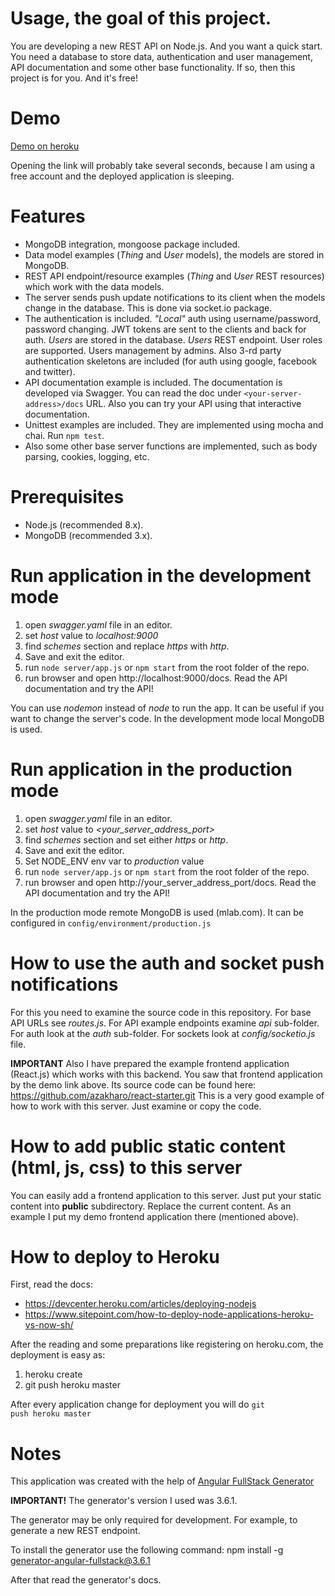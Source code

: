 ﻿# Usage, the goal of this project.

You are developing a new REST API on Node.js. And you want a quick start.
You need a database to store data, authentication and user management,
API documentation and some other base functionality.
If so, then this project is for you. And it's free!


# Demo

[Demo on heroku](https://aza-node-starter.herokuapp.com)

Opening the link will probably take several seconds, because I am using a free
account and the deployed application is sleeping.


# Features

  * MongoDB integration, mongoose package included.
  * Data model examples (*Thing* and *User* models), the models are stored in MongoDB.
  * REST API endpoint/resource examples (*Thing* and *User* REST resources) which work with the data models.
  * The server sends push update notifications to its client when the models change in the database. This is done via socket.io package.
  * The authentication is included. *"Local"* auth using username/password,
  password changing. JWT tokens are sent to the clients and back for auth.
  *Users* are stored in the database. *Users* REST endpoint.
  User roles are supported. Users management by admins.
  Also 3-rd party authentication skeletons are included (for auth using google, facebook and twitter).
  * API documentation example is included. The documentation is developed via Swagger.
  You can read the doc under <code>\<your-server-address\>/docs</code> URL.
  Also you can try your API using that interactive documentation.
  * Unittest examples are included. They are implemented using mocha and chai.
  Run <code>npm test</code>.
  * Also some other base server functions are implemented, such as
  body parsing, cookies, logging, etc.


# Prerequisites

  * Node.js (recommended 8.x).
  * MongoDB (recommended 3.x).


# Run application in the development mode

  1. open *swagger.yaml* file in an editor.
  2. set *host* value to *localhost:9000*
  3. find *schemes* section and replace *https* with *http*.
  4. Save and exit the editor.
  5. run <code>node server/app.js</code> or <code>npm start</code> from the root folder of the repo.
  6. run browser and open http://localhost:9000/docs. Read the API documentation and try the API!

  You can use *nodemon* instead of *node* to run the app. It can be useful if you want to change the server's code.
  In the development mode local MongoDB is used.


# Run application in the production mode

  1. open *swagger.yaml* file in an editor.
  2. set *host* value to *<your_server_address_port>*
  3. find *schemes* section and set either *https* or *http*.
  4. Save and exit the editor.
  5. Set NODE_ENV env var to *production* value
  6. run <code>node server/app.js</code> or <code>npm start</code> from the root folder of the repo.
  7. run browser and open http://your_server_address_port/docs. Read the API documentation and try the API!

  In the production mode remote MongoDB is used (mlab.com). It can be configured in <code>config/environment/production.js</code>


# How to use the auth and socket push notifications

  For this you need to examine the source code in this repository.
  For base API URLs see *routes.js*.
  For API example endpoints examine *api* sub-folder.
  For auth look at the *auth* sub-folder.
  For sockets look at *config/socketio.js* file.

  **IMPORTANT**
  Also I have prepared the example frontend application (React.js) which works with this backend.
  You saw that frontend application by the demo link above.
  Its source code can be found here: https://github.com/azakharo/react-starter.git
  This is a very good example of how to work with this server. Just examine or copy the code.


# How to add public static content (html, js, css) to this server

  You can easily add a frontend application to this server.
  Just put your static content into **public** subdirectory.
  Replace the current content. As an example I put my demo frontend application there (mentioned above).


# How to deploy to Heroku

  First, read the docs:
  * https://devcenter.heroku.com/articles/deploying-nodejs
  * https://www.sitepoint.com/how-to-deploy-node-applications-heroku-vs-now-sh/

  After the reading and some preparations like registering on heroku.com, the deployment is easy as:
  1. heroku create <app-name>
  2. git push heroku master

  After every application change for deployment you will do <code>git push heroku master</code>


# Notes

This application was created with the help of
[Angular FullStack Generator](https://github.com/angular-fullstack/generator-angular-fullstack)

**IMPORTANT!**
The generator's version I used was 3.6.1.

The generator may be only required for development. For example, to generate a new REST endpoint.

To install the generator use the following command:
npm install -g generator-angular-fullstack@3.6.1

After that read the generator's docs.
